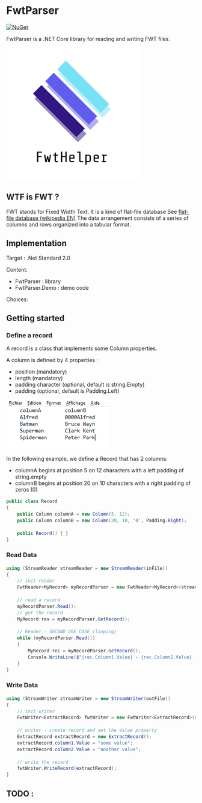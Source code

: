 # FwtParser

[![NuGet](https://img.shields.io/nuget/v/FwtHelper.svg)](https://github.com/GhislainL/FwtHelper)

FwtParser is a .NET Core library for reading and writing FWT files. 

![FwtHelper logo](https://github.com/GhislainL/FwtHelper/blob/master/FwtHelper-logo.PNG)

## WTF is FWT ?
FWT stands for Fixed Width Text. It is a kind of flat-file database
See [flat-file database (wikipedia EN)](https://en.wikipedia.org/wiki/Flat-file_database)
The data arrangement consists of a series of columns and rows organized into a tabular format.

## Implementation

Target : .Net Standard 2.0

Content:
* FwtParser : library
* FwtParser.Demo : demo code

Choices: 

## Getting started

### Define a record

A record is a class that implements some Column properties.

A column is defined by 4 properties :
* position (mandatory)
* length (mandatory)
* padding character (optional, default is string.Empty)
* padding (optional, default is Padding.Left)

![Fwt file example](https://github.com/GhislainL/FwtHelper/blob/master/FwtFile.PNG)

In the following example, we define a Record that has 2 columns:
* columnA begins at position 5 on 12 characters with a left padding of string.empty
* columnB begins at position 20 on 10 characters with a right padding of zeros (0)

```csharp
public class Record
{
    public Column columnA = new Column(5, 12);
    public Column columnB = new Column(20, 10, '0', Padding.Right);

    public Record() { }
}
```

### Read Data

```csharp
using (StreamReader streamReader = new StreamReader(inFile))
{
    // init reader
    FwtReader<MyRecord> myRecordParser = new FwtReader<MyRecord>(streamReader);
    
    // read a record  
    myRecordParser.Read();
    // get the record
    MyRecord res = myRecordParser.GetRecord();

    // Reader - SECOND USE CASE (looping)
    while (myRecordParser.Read())
    {
        MyRecord rec = myRecordParser.GetRecord();
        Console.WriteLine($"{rec.Column1.Value} - {rec.Column2.Value} - {rec.Column6.Value}");
    }
}
```
### Write Data

```csharp
using (StreamWriter streamWriter = new StreamWriter(outFile))
{
    // init writer
    FwtWriter<ExtractRecord> fwtWriter = new FwtWriter<ExtractRecord>(streamWriter);
    
    // writer - create record and set the Value property
    ExtractRecord extractRecord = new ExtractRecord();
    extractRecord.column1.Value = "some value";
    extractRecord.column2.Value = "another value";

    // write the record 
    fwtWriter.WriteRecord(extractRecord);
}
```

## TODO :
